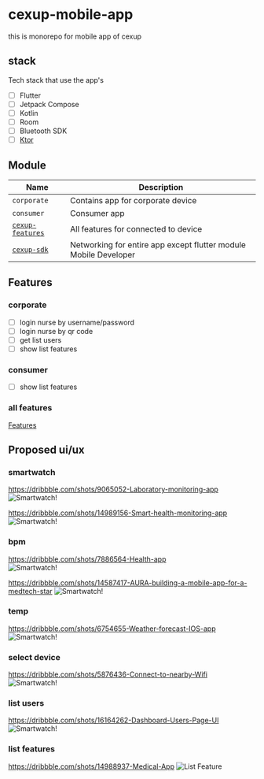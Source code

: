 # cexup-mobile-app

this is monorepo for mobile app of cexup

## stack
Tech stack that use the app's

- [ ] Flutter
- [ ] Jetpack Compose
- [ ] Kotlin
- [ ] Room
- [ ] Bluetooth SDK
- [ ] [Ktor](https://medium.com/google-developer-experts/how-to-use-ktor-client-on-android-dcdeddc066b9)

## Module

Name | Description
------------ | -------------
`corporate` | Contains app for corporate device
`consumer` | Consumer app 
[`cexup-features`](cexup-features/README.md) | All features for connected to device
[`cexup-sdk`](cexup_sdk/README.md) | Networking for entire app except flutter module Mobile Developer 


## Features
### corporate
- [ ] login nurse by username/password
- [ ] login nurse by qr code
- [ ] get list users
- [ ] show list features

### consumer
- [ ] show list features

### all features
[Features](cexup-features/README.md)

## Proposed ui/ux

### smartwatch

https://dribbble.com/shots/9065052-Laboratory-monitoring-app
![Smartwatch!](https://cdn.dribbble.com/users/1777636/screenshots/9065052/media/f533d24a86cd425c0787dbe1f47f89c3.png?compress=1&resize=600x400 "Smartwatch")

https://dribbble.com/shots/14989156-Smart-health-monitoring-app
![Smartwatch!](https://cdn.dribbble.com/users/1859934/screenshots/14989156/media/f72845a7bd5f65d44d02db1e2566e696.png?compress=1&resize=600x400 "Smartwatch")

### bpm

https://dribbble.com/shots/7886564-Health-app <br>
![Smartwatch!](https://cdn.dribbble.com/users/1652584/screenshots/7886564/media/0e607c5767bd232cd93cec16bbfb85a0.png?compress=1&resize=600x400 "Smartwatch")

https://dribbble.com/shots/14587417-AURA-building-a-mobile-app-for-a-medtech-star
![Smartwatch!](https://cdn.dribbble.com/users/182457/screenshots/14587417/media/490d463c97a1b68cd579743f27330109.png?compress=1&resize=600x400 "Smartwatch")

### temp
https://dribbble.com/shots/6754655-Weather-forecast-IOS-app
![Smartwatch!](https://cdn.dribbble.com/users/1418924/screenshots/6754655/weather_app_-_dribbble_4x.png?compress=1&resize=600x400 "Smartwatch")



### select device
https://dribbble.com/shots/5876436-Connect-to-nearby-Wifi
![Smartwatch!](https://cdn.dribbble.com/users/473136/screenshots/5876436/artboard_copy_4x.png?compress=1&resize=600x400 "Smartwatch")

### list users
https://dribbble.com/shots/16164262-Dashboard-Users-Page-UI
![Smartwatch!](https://cdn.dribbble.com/users/2995076/screenshots/16164262/media/e86ccf793b89d79ffbe3b888aeae34cf.png?compress=1&resize=600x400 "Smartwatch")

### list features
https://dribbble.com/shots/14988937-Medical-App
![List Feature](https://cdn.dribbble.com/users/1182822/screenshots/14988937/media/08d042eea0a3de6416bb4eda42080ef7.png?compress=1&resize=600x400 "List")
